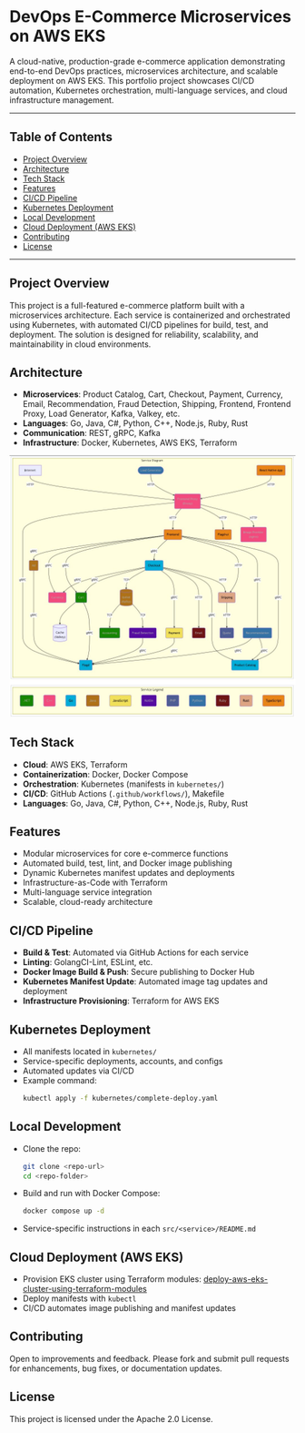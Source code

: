 # DevOps E-Commerce Microservices on AWS EKS

A cloud-native, production-grade e-commerce application demonstrating end-to-end DevOps practices, microservices architecture, and scalable deployment on AWS EKS. This portfolio project showcases CI/CD automation, Kubernetes orchestration, multi-language services, and cloud infrastructure management.

---

## Table of Contents
- [Project Overview](#project-overview)
- [Architecture](#architecture)
- [Tech Stack](#tech-stack)
- [Features](#features)
- [CI/CD Pipeline](#cicd-pipeline)
- [Kubernetes Deployment](#kubernetes-deployment)
- [Local Development](#local-development)
- [Cloud Deployment (AWS EKS)](#cloud-deployment-aws-eks)
- [Contributing](#contributing)
- [License](#license)

---

## Project Overview
This project is a full-featured e-commerce platform built with a microservices architecture. Each service is containerized and orchestrated using Kubernetes, with automated CI/CD pipelines for build, test, and deployment. The solution is designed for reliability, scalability, and maintainability in cloud environments.

## Architecture
- **Microservices**: Product Catalog, Cart, Checkout, Payment, Currency, Email, Recommendation, Fraud Detection, Shipping, Frontend, Frontend Proxy, Load Generator, Kafka, Valkey, etc.
- **Languages**: Go, Java, C#, Python, C++, Node.js, Ruby, Rust
- **Communication**: REST, gRPC, Kafka
- **Infrastructure**: Docker, Kubernetes, AWS EKS, Terraform

![Architecture Diagram](architecture-diagram/architecture.jpg)

## Tech Stack
- **Cloud**: AWS EKS, Terraform
- **Containerization**: Docker, Docker Compose
- **Orchestration**: Kubernetes (manifests in `kubernetes/`)
- **CI/CD**: GitHub Actions (`.github/workflows/`), Makefile
- **Languages**: Go, Java, C#, Python, C++, Node.js, Ruby, Rust


## Features
- Modular microservices for core e-commerce functions
- Automated build, test, lint, and Docker image publishing
- Dynamic Kubernetes manifest updates and deployments
- Infrastructure-as-Code with Terraform
- Multi-language service integration
- Scalable, cloud-ready architecture

## CI/CD Pipeline
- **Build & Test**: Automated via GitHub Actions for each service
- **Linting**: GolangCI-Lint, ESLint, etc.
- **Docker Image Build & Push**: Secure publishing to Docker Hub
- **Kubernetes Manifest Update**: Automated image tag updates and deployment
- **Infrastructure Provisioning**: Terraform for AWS EKS

## Kubernetes Deployment
- All manifests located in `kubernetes/`
- Service-specific deployments, accounts, and configs
- Automated updates via CI/CD
- Example command:
  ```sh
  kubectl apply -f kubernetes/complete-deploy.yaml
  ```

## Local Development
- Clone the repo:
  ```sh
  git clone <repo-url>
  cd <repo-folder>
  ```
- Build and run with Docker Compose:
  ```sh
  docker compose up -d
  ```
- Service-specific instructions in each `src/<service>/README.md`

## Cloud Deployment (AWS EKS)
- Provision EKS cluster using Terraform modules: [deploy-aws-eks-cluster-using-terraform-modules](https://github.com/richards-okiemute/deploy-aws-eks-cluster-using-terraform-modules)
- Deploy manifests with `kubectl`
- CI/CD automates image publishing and manifest updates

## Contributing
Open to improvements and feedback. Please fork and submit pull requests for enhancements, bug fixes, or documentation updates.

## License
This project is licensed under the Apache 2.0 License.
